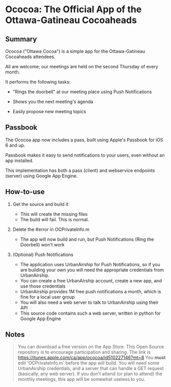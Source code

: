 Ococoa: The Official App of the Ottawa-Gatineau Cocoaheads
==========================================================

Summary
-------

Ococoa ("Ottawa Cocoa") is a simple app for the Ottawa-Gatineau Cocoaheads attendees.

All are welcome; our meetings are held on the second Thursday of every month.

It performs the following tasks:

* "Rings the doorbell" at our meeting place using Push Notifications

* Shows you the next meeting's agenda

* Easily propose new meeting topics


Passbook
--------

The Ococoa app now includes a pass, built using Apple's Passbook for iOS 6 and up.

Passbook makes it easy to send notifications to your users, even without an app installed.

This implementation has both a pass (client) and webservice endpoints (server) using Google App Engine.


How-to-use
----------

1.  Get the source and build it

    * This will create the missing files
    * The build will fail. This is normal.

2.  Delete the #error in OCPrivateInfo.m

    * The app will now build and run, but Push Notifications (Ring the Doorbell) won't work

3.  (Optional) Push Notifications

    * The application uses UrbanAirship for Push Notifications, so if you are building your own you will
      need the appropriate credentials from UrbanAirship. 
    * You can create a free UrbanAirship account, create a new app, and use those credentials
    * UrbanAirship provides 1M free push notifications a month, which is fine for a local user group
    * You will also need a web server to talk to UrbanAirship using their API
    * This source code contains such a web server, written in python for Google App Engine

Notes
-----

> You can download a free version on the App Store. This Open Source repository is to encourage
    participation and sharing. The link is https://itunes.apple.com/ca/app/ococoa/id510227146?mt=8
> You __must__ edit 'OCPrivateInfo.m' before the app will build. You will need some UrbanAirship credentials,
    and a server that can handle a GET request (basically, any web server).
> If you don't attend (or plan to attend) the monthly meetings, this app will be somewhat useless to you.
